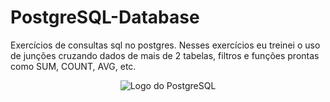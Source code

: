 # PostgreSQL-Database
Exercícios de consultas sql no postgres.
Nesses exercícios eu treinei o uso de junções cruzando dados de mais de 2 tabelas, filtros e funções prontas como SUM, COUNT, AVG, etc.

<p align="center">
  <img src="https://cdn.icon-icons.com/icons2/2415/PNG/512/postgresql_original_wordmark_logo_icon_146392.png" alt="Logo do PostgreSQL">
</p>


